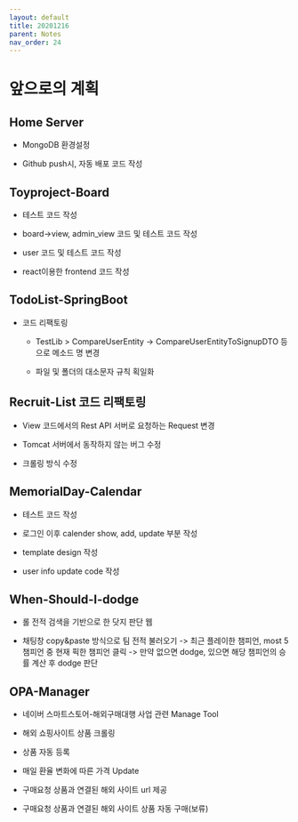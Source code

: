 ```yaml
---
layout: default
title: 20201216
parent: Notes
nav_order: 24
---
```


# 앞으로의 계획

## Home Server

* MongoDB 환경설정

* Github push시, 자동 배포 코드 작성

## Toyproject-Board

* 테스트 코드 작성

* board->view, admin_view 코드 및 테스트 코드 작성

* user 코드 및 테스트 코드 작성

* react이용한 frontend 코드 작성

## TodoList-SpringBoot

* 코드 리팩토링
    
    * TestLib > CompareUserEntity -> CompareUserEntityToSignupDTO 등으로 메소드 명 변경

    * 파일 및 폴더의 대소문자 규칙 획일화

## Recruit-List 코드 리팩토링

* View 코드에서의 Rest API 서버로 요청하는 Request 변경

* Tomcat 서버에서 동작하지 않는 버그 수정

* 크롤링 방식 수정

## MemorialDay-Calendar

* 테스트 코드 작성

* 로그인 이후 calender show, add, update 부분 작성

* template design 작성

* user info update code 작성

## When-Should-I-dodge

* 롤 전적 검색을 기반으로 한 닷지 판단 웹

* 채팅창 copy&paste 방식으로 팀 전적 불러오기 -> 최근 플레이한 챔피언, most 5 챔피언 중 현재 픽한 챔피언 클릭 -> 만약 없으면 dodge, 있으면 해당 챔피언의 승률 계산 후 dodge 판단

## OPA-Manager

* 네이버 스마트스토어-해외구매대행 사업 관련 Manage Tool

* 해외 쇼핑사이트 상품 크롤링

* 상품 자동 등록

* 매일 환율 변화에 따른 가격 Update

* 구매요청 상품과 연결된 해외 사이트 url 제공

* 구매요청 상품과 연결된 해외 사이트 상품 자동 구매(보류)